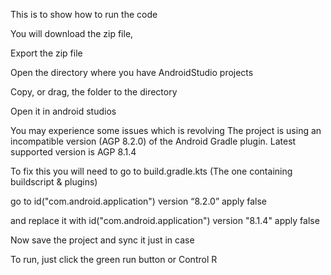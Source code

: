 This is to show how to run the code

You will download the zip file,

Export the zip file

Open the directory where you have AndroidStudio projects

Copy, or drag, the folder to the directory

Open it in android studios

You may experience some issues which is revolving 
The project is using an incompatible version (AGP 8.2.0) of the Android Gradle plugin. Latest supported version is AGP 8.1.4

To fix this you will need to go to 
build.gradle.kts (The one containing buildscript & plugins)

go to 
id("com.android.application") version “8.2.0” apply false

and replace it with 
id("com.android.application") version "8.1.4" apply false

Now save the project and sync it just in case

To run, just click the green run button or Control R
